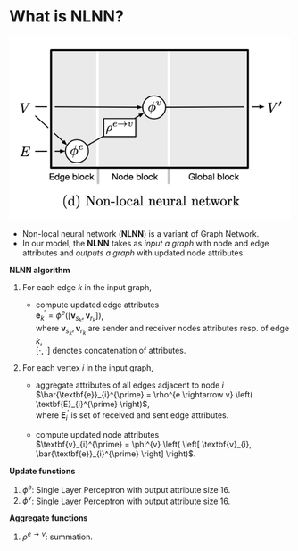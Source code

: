 # What is NLNN?

![Non-local neural network](NLNN.png)

- Non-local neural network (**NLNN**) is a variant of Graph Network.
- In our model, the **NLNN** takes as *input a graph* with node and edge attributes and *outputs a graph* with updated node attributes.

**NLNN algorithm**
1. For each edge $k$ in the input graph,  

    - compute updated edge attributes  
    $\textbf{e}_{k}^{\prime} = \phi^{e} \left( \left[ \textbf{v}_{s_k}, \textbf{v}_{r_k} \right] \right)$,  
    where $\textbf{v}_{s_k}, \textbf{v}_{r_k}$ are sender and receiver nodes attributes resp. of edge $k$,  
    $\left[ \cdot, \cdot \right]$ denotes concatenation of attributes.  
    
2. For each vertex $i$ in the input graph,  

    - aggregate attributes of all edges adjacent to node $i$  
    $\bar{\textbf{e}}_{i}^{\prime} = \rho^{e \rightarrow v} \left( \textbf{E}_{i}^{\prime} \right)$,  
    where $\textbf{E}_{i}^{\prime}$ is set of received and sent edge attributes.  
    
    - compute updated node attributes    
    $\textbf{v}_{i}^{\prime} = \phi^{v} \left( \left[ \textbf{v}_{i}, \bar{\textbf{e}}_{i}^{\prime} \right] \right)$.  
    
**Update functions**
1. $\phi^{e}$: Single Layer Perceptron with output attribute size 16.  
2. $\phi^{v}$: Single Layer Perceptron with output attribute size 16.  

**Aggregate functions**
1. $\rho^{e \rightarrow v}$: summation.
